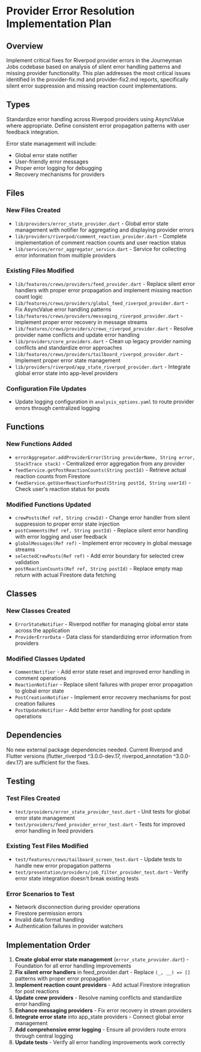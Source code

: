 # Provider Error Resolution Implementation Plan

## Overview

Implement critical fixes for Riverpod provider errors in the Journeyman Jobs codebase based on analysis of silent error handling patterns and missing provider functionality. This plan addresses the most critical issues identified in the provider-fix.md and provider-fix2.md reports, specifically silent error suppression and missing reaction count implementations.

## Types

Standardize error handling across Riverpod providers using AsyncValue where appropriate. Define consistent error propagation patterns with user feedback integration.

Error state management will include:

- Global error state notifier
- User-friendly error messages
- Proper error logging for debugging
- Recovery mechanisms for providers

## Files

### New Files Created

- `lib/providers/error_state_provider.dart` - Global error state management with notifier for aggregating and displaying provider errors
- `lib/providers/riverpod/comment_reaction_provider.dart` - Complete implementation of comment reaction counts and user reaction status
- `lib/services/error_aggregator_service.dart` - Service for collecting error information from multiple providers

### Existing Files Modified

- `lib/features/crews/providers/feed_provider.dart` - Replace silent error handlers with proper error propagation and implement missing reaction count logic
- `lib/features/crews/providers/global_feed_riverpod_provider.dart` - Fix AsyncValue error handling patterns
- `lib/features/crews/providers/messaging_riverpod_provider.dart` - Implement proper error recovery in message streams
- `lib/features/crews/providers/crews_riverpod_provider.dart` - Resolve provider name conflicts and update error handling
- `lib/providers/core_providers.dart` - Clean up legacy provider naming conflicts and standardize error approaches
- `lib/features/crews/providers/tailboard_riverpod_provider.dart` - Implement proper error state management
- `lib/providers/riverpod/app_state_riverpod_provider.dart` - Integrate global error state into app-level providers

### Configuration File Updates

- Update logging configuration in `analysis_options.yaml` to route provider errors through centralized logging

## Functions

### New Functions Added

- `errorAggregator.addProviderError(String providerName, String error, StackTrace stack)` - Centralized error aggregation from any provider
- `feedService.getPostReactionCounts(String postId)` - Retrieve actual reaction counts from Firestore
- `feedService.getUserReactionForPost(String postId, String userId)` - Check user's reaction status for posts

### Modified Functions Updated

- `crewPosts(Ref ref, String crewId)` - Change error handler from silent suppression to proper error state injection
- `postComments(Ref ref, String postId)` - Replace silent error handling with error logging and user feedback
- `globalMessages(Ref ref)` - Implement error recovery in global message streams
- `selectedCrewPosts(Ref ref)` - Add error boundary for selected crew validation
- `postReactionCounts(Ref ref, String postId)` - Replace empty map return with actual Firestore data fetching

## Classes

### New Classes Created

- `ErrorStateNotifier` - Riverpod notifier for managing global error state across the application
- `ProviderErrorData` - Data class for standardizing error information from providers

### Modified Classes Updated

- `CommentNotifier` - Add error state reset and improved error handling in comment operations
- `ReactionNotifier` - Replace silent failures with proper error propagation to global error state
- `PostCreationNotifier` - Implement error recovery mechanisms for post creation failures
- `PostUpdateNotifier` - Add better error handling for post update operations

## Dependencies

No new external package dependencies needed. Current Riverpod and Flutter versions (flutter_riverpod ^3.0.0-dev.17, riverpod_annotation ^3.0.0-dev.17) are sufficient for the fixes.

## Testing

### Test Files Created

- `test/providers/error_state_provider_test.dart` - Unit tests for global error state management
- `test/providers/feed_provider_error_test.dart` - Tests for improved error handling in feed providers

### Existing Test Files Modified

- `test/features/crews/tailboard_screen_test.dart` - Update tests to handle new error propagation patterns
- `test/presentation/providers/job_filter_provider_test.dart` - Verify error state integration doesn't break existing tests

### Error Scenarios to Test

- Network disconnection during provider operations
- Firestore permission errors
- Invalid data format handling
- Authentication failures in provider watchers

## Implementation Order

1. **Create global error state management** (`error_state_provider.dart`) - Foundation for all error handling improvements
2. **Fix silent error handlers** in feed_provider.dart - Replace `(_, __) => []` patterns with proper error propagation
3. **Implement reaction count providers** - Add actual Firestore integration for post reactions
4. **Update crew providers** - Resolve naming conflicts and standardize error handling
5. **Enhance messaging providers** - Fix error recovery in stream providers
6. **Integrate error state** into app_state providers - Connect global error management
7. **Add comprehensive error logging** - Ensure all providers route errors through central logging
8. **Update tests** - Verify all error handling improvements work correctly
